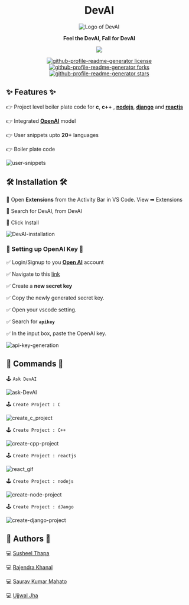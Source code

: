 <p>
    <h1 align="center">DevAI</h1>
    <p align="center">
        <img
             src="https://user-images.githubusercontent.com/83917129/212448818-bf08e35d-606d-4b47-a24c-782e79b4d1e9.png"
             alt="Logo of DevAI"
         />
    <p align="center">
    <strong> Feel the DevAI, Fall for DevAI </strong>
    </p>
</p>

<p align="center">
    <a href="#">
    <img
        src="https://img.shields.io/static/v1?logo=visualstudiocode&label=&message=Open%20in%20Visual%20Studio%20Code&labelColor=2c2c32&color=007acc&logoColor=007acc"
    />
    </a>
</p>

<p align="center">
    <a
    href="https://github.com/Rajendrakhanal/DevAI/blob/master/LICENSE"
    target="blank"
    >
    <img
        src="https://img.shields.io/github/license/Rajendrakhanal/DevAI?style=for-the-badge&logo=appveyor"
        alt="github-profile-readme-generator license"
    />
    </a>
    <a href="https://github.com/Rajendrakhanal/DevAI/fork" target="blank">
    <img
        src="https://img.shields.io/github/forks/Rajendrakhanal/DevAI?style=for-the-badge&logo=appveyor"
        alt="github-profile-readme-generator forks"
    />
    </a>
    <a
    href="https://github.com/Rajendrakhanal/DevAI/stargazers"
    target="blank"
    >
    <img
        src="https://img.shields.io/github/stars/Rajendrakhanal/DevAI?style=for-the-badge&logo=appveyor"
        alt="github-profile-readme-generator stars"
    />
    </a>
</p>

## ✨ Features ✨

👉 Project level boiler plate code for **c**, **c++** , [**nodejs**](https://nodejs.org/en/), [**django**](https://www.djangoproject.com) and [**reactjs**](https://reactjs.org)

👉 Integrated [**OpenAI**](https://beta.openai.com) model

👉 User snippets upto **20+** languages

👉 Boiler plate code

   ![user-snippets](https://user-images.githubusercontent.com/83917129/212456995-33c81426-3726-48c3-8ce9-a2cdde2aa665.gif)


## 🛠️ Installation 🛠️

🔧 Open **Extensions** from the Activity Bar in VS Code. View ➡ Extensions

🔧 Search for DevAI, from DevAI

🔧 Click Install

   ![DevAI-installation](https://user-images.githubusercontent.com/83917129/212457402-ff0f49f2-212d-47cd-8f49-68582da486b7.gif)


### 🧠 Setting up OpenAI Key 🧠

✅ Login/Signup to you [**Open AI**](https://beta.openai.com) account
 
✅ Navigate to this [link](https://beta.openai.com/account/api-keys)
 
✅ Create a **new secret key**

✅ Copy the newly generated secret key.
 
✅ Open your vscode setting.
 
✅ Search for **`apikey`**

✅ In the input box, paste the OpenAI key.


   ![api-key-generation](https://user-images.githubusercontent.com/83917129/212457215-ca1e0be8-cc76-44d0-98b8-79f547292f9e.gif)


## 🤖 Commands 🤖

🕹️ `Ask DevAI`

   ![ask-DevAI](https://user-images.githubusercontent.com/83917129/212448384-97dd5442-dc46-49ec-ac3a-29fb460ba7ed.gif)

🕹️ `Create Project : C`
 
   ![create_c_project](https://user-images.githubusercontent.com/83917129/212449014-e65ac931-718b-4979-9bfa-607f4d2f9f4a.gif)
    
🕹️ `Create Project : C++`

   ![create-cpp-project](https://user-images.githubusercontent.com/83917129/212457824-b9558202-a313-4911-b7d8-2faf28f0f629.gif)


🕹️ `Create Project : reactjs`

   ![react_gif](https://user-images.githubusercontent.com/83917129/212457577-830b9d6d-ace9-4d7a-a3fe-c26c2ec798f9.gif)


🕹️ `Create Project : nodejs`

   ![create-node-project](https://user-images.githubusercontent.com/83917129/212448400-3c47da58-adcb-4036-91bb-dc38b51a60ee.gif)

🕹️ `Create Project : dJango`

   ![create-django-project](https://user-images.githubusercontent.com/83917129/212448542-e0809ed0-c0aa-47c5-a339-ffa3843a58a9.gif)



## 👨 Authors 👨

💻 [Susheel Thapa](https://github.com/SusheelThapa)

💻 [Rajendra Khanal](https://github.com/Rajendrakhanal)

💻 [Saurav Kumar Mahato](https://github.com/SauravKumarMahato)

💻 [Ujjwal Jha](https://github.com/Ujj1225)

